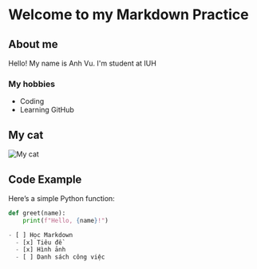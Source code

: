 # Welcome to my Markdown Practice

## About me
Hello! My name is Anh Vu. I'm student at IUH

### My hobbies
- Coding
- Learning GitHub

## My cat
![My cat](https://i.natgeofe.com/n/548467d8-c5f1-4551-9f58-6817a8d2c45e/NationalGeographic_2572187.jpg?w=374&h=250)

## Code Example
Here’s a simple Python function:

```python
def greet(name):
    print(f"Hello, {name}!")

- [ ] Học Markdown
  - [x] Tiêu đề 
  - [x] Hình ảnh
  - [ ] Danh sách công việc